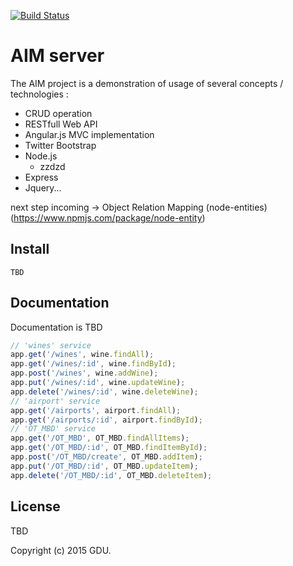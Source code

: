 [![Build Status](https://travis-ci.org/thanpolas/entity.png)](https://travis-ci.org/thanpolas/entity)

# AIM server
The AIM project is a demonstration of usage of several concepts / technologies :

* CRUD operation
* RESTfull Web API
* Angular.js MVC implementation
* Twitter Bootstrap
* Node.js 
  * zzdzd    
* Express
* Jquery...

next step incoming -> Object Relation Mapping (node-entities)
(https://www.npmjs.com/package/node-entity)

## Install
```shell
TBD
```
## Documentation

Documentation is TBD
```javascript
// 'wines' service
app.get('/wines', wine.findAll);
app.get('/wines/:id', wine.findById);
app.post('/wines', wine.addWine);
app.put('/wines/:id', wine.updateWine);
app.delete('/wines/:id', wine.deleteWine);
// 'airport' service
app.get('/airports', airport.findAll);
app.get('/airports/:id', airport.findById);
// 'OT_MBD' service
app.get('/OT_MBD', OT_MBD.findAllItems);
app.get('/OT_MBD/:id', OT_MBD.findItemById);
app.post('/OT_MBD/create', OT_MBD.addItem);
app.put('/OT_MBD/:id', OT_MBD.updateItem);
app.delete('/OT_MBD/:id', OT_MBD.deleteItem);
```
## License

TBD

Copyright (c) 2015 GDU.
